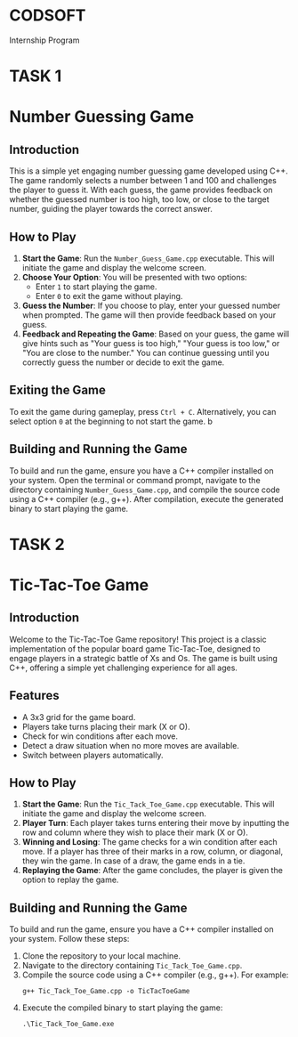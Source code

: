 # CODSOFT
 Internship Program 

# TASK 1
# Number Guessing Game

## Introduction

This is a simple yet engaging number guessing game developed using C++. The game randomly selects a number between 1 and 100 and challenges the player to guess it. With each guess, the game provides feedback on whether the guessed number is too high, too low, or close to the target number, guiding the player towards the correct answer.

## How to Play

1. **Start the Game**: Run the `Number_Guess_Game.cpp` executable. This will initiate the game and display the welcome screen.
2. **Choose Your Option**: You will be presented with two options:
   - Enter `1` to start playing the game.
   - Enter `0` to exit the game without playing.
3. **Guess the Number**: If you choose to play, enter your guessed number when prompted. The game will then provide feedback based on your guess.
4. **Feedback and Repeating the Game**: Based on your guess, the game will give hints such as "Your guess is too high," "Your guess is too low," or "You are close to the number." You can continue guessing until you correctly guess the number or decide to exit the game.

## Exiting the Game

To exit the game during gameplay, press `Ctrl + C`. Alternatively, you can select option `0` at the beginning to not start the game.
b
## Building and Running the Game

To build and run the game, ensure you have a C++ compiler installed on your system. Open the terminal or command prompt, navigate to the directory containing `Number_Guess_Game.cpp`, and compile the source code using a C++ compiler (e.g., g++). After compilation, execute the generated binary to start playing the game.





# TASK 2
# Tic-Tac-Toe Game

## Introduction

Welcome to the Tic-Tac-Toe Game repository! This project is a classic implementation of the popular board game Tic-Tac-Toe, designed to engage players in a strategic battle of Xs and Os. The game is built using C++, offering a simple yet challenging experience for all ages.

## Features

- A 3x3 grid for the game board.
- Players take turns placing their mark (X or O).
- Check for win conditions after each move.
- Detect a draw situation when no more moves are available.
- Switch between players automatically.

## How to Play

1. **Start the Game**: Run the `Tic_Tack_Toe_Game.cpp` executable. This will initiate the game and display the welcome screen.
2. **Player Turn**: Each player takes turns entering their move by inputting the row and column where they wish to place their mark (X or O).
3. **Winning and Losing**: The game checks for a win condition after each move. If a player has three of their marks in a row, column, or diagonal, they win the game. In case of a draw, the game ends in a tie.
4. **Replaying the Game**: After the game concludes, the player is given the option to replay the game.

## Building and Running the Game

To build and run the game, ensure you have a C++ compiler installed on your system. Follow these steps:

1. Clone the repository to your local machine.
2. Navigate to the directory containing `Tic_Tack_Toe_Game.cpp`.
3. Compile the source code using a C++ compiler (e.g., g++). For example:
   ```
   g++ Tic_Tack_Toe_Game.cpp -o TicTacToeGame
   ```
4. Execute the compiled binary to start playing the game:
   ```
   .\Tic_Tack_Toe_Game.exe
   ```

